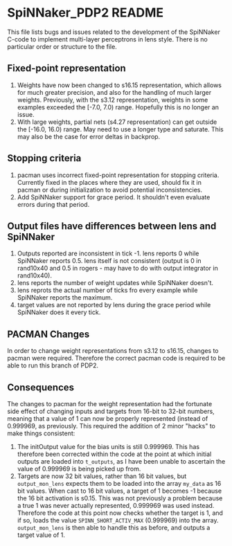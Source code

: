 SpiNNaker_PDP2 README
=====================

This file lists bugs and issues related to the development of the
SpiNNaker C-code to implement multi-layer perceptrons in lens
style. There is no particular order or structure to the file.


Fixed-point representation
--------------------------
1. Weights have now been changed to s16.15 representation, which allows
for much greater precision, and also for the handling of much larger
weights.  Previously, with the s3.12 representation, weights in some
examples exceeded the [-7.0, 7.0) range.  Hopefully this is no longer
an issue.
2. With large weights, partial nets (s4.27 representation) can get
outside the [-16.0, 16.0) range. May need to use a longer type and
saturate. This may also be the case for error deltas in backprop.


Stopping criteria
-----------------
1. pacman uses incorrect fixed-point representation for stopping
criteria. Currently fixed in the places where they are used, should
fix it in pacman or during initialization to avoid potential
inconsistencies.
2. Add SpiNNaker support for grace period. It shouldn't even evaluate
errors during that period.


Output files have differences between lens and SpiNNaker
--------------------------------------------------------
1. Outputs reported are inconsistent in tick -1. lens reports 0 while
SpiNNaker reports 0.5. lens itself is not consistent (output is 0 in
rand10x40 and 0.5 in rogers - may have to do with output integrator in
rand10x40).
2. lens reports the number of weight updates while SpiNNaker doesn't.
3. lens reprots the actual number of ticks fro every example while
SpiNNaker reports the maximum.
4. target values are not reported by lens during the grace period
while SpiNNaker does it every tick.

PACMAN Changes
--------------
In order to change weight representations from s3.12 to s16.15,
changes to pacman were required.  Therefore the correct pacman code
is required to be able to run this branch of PDP2.

Consequences
------------
The changes to pacman for the weight representation had the fortunate
side effect of changing inputs and targets from 16-bit to 32-bit numbers,
meaning that a value of 1 can now be properly represented (instead of
0.999969, as previously.  This required the addition of 2 minor "hacks" to
make things consistent:

1. The initOutput value for the bias units is still 0.999969.  This has
therefore been corrected within the code at the point at which initial outputs
are loaded into `t_outputs`, as I have been unable to ascertain the value of 
0.999969 is being picked up from.
2. Targets are now 32 bit values, rather than 16 bit values, but `output_mon_lens`
expects them to be loaded into the array `my_data` as 16 bit values.  When cast
to 16 bit values, a target of 1 becomes -1 because the 16 bit activation is s0.15.
This was not previously a problem because a true 1 was never actually represented,
0.999969 was used instead.  Therefore the code at this point now checks whether
the target is 1, and if so, loads the value `SPINN_SHORT_ACTIV_MAX` (0.999969)
into the array.  `output_mon_lens` is then able to handle this as before, and 
outputs a target value of 1.
